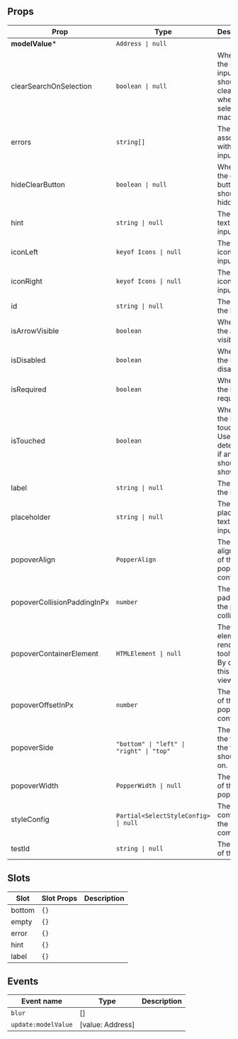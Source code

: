 <!-- This file is automatically generated, do not edit manually. -->

## Props

| Prop | Type | Description | Default |
| ---- | ---- | ----------- | ------- |
| **modelValue*** | `Address \| null` |  |  |
| clearSearchOnSelection | `boolean \| null` | Whether the search input should be cleared when a selection is made. |  |
| errors | `string[]` | The errors associated with the input. |  |
| hideClearButton | `boolean \| null` | Whether the clear button should be hidden. |  |
| hint | `string \| null` | The hint text of the input. |  |
| iconLeft | `keyof Icons \| null` | The left icon of the input. |  |
| iconRight | `keyof Icons \| null` | The right icon of the input. |  |
| id | `string \| null` | The id of the input. |  |
| isArrowVisible | `boolean` | Whether the arrow is visible. |  |
| isDisabled | `boolean` | Whether the input is disabled. |  |
| isRequired | `boolean` | Whether the input is required. | `false` |
| isTouched | `boolean` | Whether the input is touched. Used to determine if an error should be shown. |  |
| label | `string \| null` | The label of the input. | `null` |
| placeholder | `string \| null` | The placeholder text of the input. |  |
| popoverAlign | `PopperAlign` | The alignment of the popper content. |  |
| popoverCollisionPaddingInPx | `number` | The padding of the popper collision. |  |
| popoverContainerElement | `HTMLElement \| null` | The element to render the tooltip in. By default this is the viewport |  |
| popoverOffsetInPx | `number` | The offset of the popper content. |  |
| popoverSide | `"bottom" \| "left" \| "right" \| "top"` | The side of the trigger the tooltip should be on. |  |
| popoverWidth | `PopperWidth \| null` | The width of the popper. |  |
| styleConfig | `Partial<SelectStyleConfig> \| null` | The style config of the component. |  |
| testId | `string \| null` | The test id of the input. |  |


## Slots

| Slot | Slot Props | Description |
| --------- | ---- | ----------- |
| bottom | `{}` |  |
| empty | `{}` |  |
| error | `{}` |  |
| hint | `{}` |  |
| label | `{}` |  |


## Events

| Event name | Type | Description |
| ---------- | ---- | ----------- |
| `blur` | [] |  |
| `update:modelValue` | [value: Address] |  |

